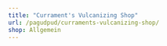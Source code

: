 ```yaml
---
title: "Currament's Vulcanizing Shop"
url: /pagudpud/curraments-vulcanizing-shop/
shop: Allgemein
---
```


